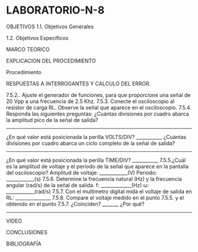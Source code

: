 # LABORATORIO-N-8
OBJETIVOS
1.1. Objetivos Generales

1.2. Objetivos Específicos

MARCO TEORICO

EXPLICACION DEL PROCEDIMIENTO

 Procedimiento
 
 RESPUESTAS A INTERROGANTES Y CALCULO DEL ERROR.
 
 7.5.2.. Ajuste el generador de funciones, para que proporcione una señal de 20 Vpp a
una frecuencia de 2.5 Khz.
7.5.3. Conecte el osciloscopio al resistor de carga RL. Observe la señal que aparece en
el osciloscopio.
7.5.4. Responda las siguientes preguntas:
¿Cuántas divisiones por cuadro abarca la amplitud pico de la señal de salida?
___________
¿En qué valor está posicionada la perilla VOLTS/DIV? ___________
¿Cuántas divisiones por cuadro abarca un ciclo completo de la señal de salida?
__________
¿En qué valor está posicionada la perilla TIME/DIV? ___________
7.5.5.¿Cuál es la amplitud de voltaje y el periodo de la señal que aparece en la pantalla
del osciloscopio?
Amplitud de voltaje: ____________(V)
Periodo: ____________(s)
7.5.6. Determine la frecuencia natural (Hz) y la frecuencia angular (rad/s) de la señal de
salida.
f: _____________(Hz)
ω: ____________(rad/s)
7.5.7. Con el multímetro digital mida el voltaje de salida en RL: _______________
7.5.8. Compare el voltaje medido en el punto 7.5.5. y el obtenido en el punto 7.5.7.
¿Coinciden? _______ ¿Por qué?
_____________________________________
 
 VIDEO
 
 CONCLUSIONES
 
 BIBLIOGRAFÍA
